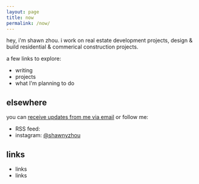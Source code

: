 ```yaml
---
layout: page
title: now
permalink: /now/
---
```


hey, i'm shawn zhou. i work on real estate development projects, design & build residential & commerical construction projects. 

a few links to explore:

- writing
- projects
- what I'm planning to do

## elsewhere

you can [receive updates from me via email]( ) or follow me:

- RSS feed: 
- instagram: [@shawnyzhou](https://www.instagram.com/shawnyzhou)

## links

- links
- links
